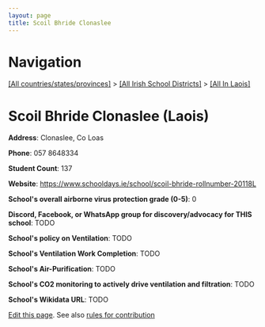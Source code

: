 ```yaml
---
layout: page
title: Scoil Bhride Clonaslee
---
```

# Navigation

[[All countries/states/provinces]](../../..) > [[All Irish School Districts]](../..) > [[All In Laois]](..)

# Scoil Bhride Clonaslee (Laois)

**Address**: Clonaslee, Co Loas

**Phone**: 057 8648334

**Student Count**: 137

**Website**: <https://www.schooldays.ie/school/scoil-bhride-rollnumber-20118L>

**School's overall airborne virus protection grade (0-5)**: 0

**Discord, Facebook, or WhatsApp group for discovery/advocacy for THIS school**: TODO

**School's policy on Ventilation**: TODO

**School's Ventilation Work Completion**: TODO

**School's Air-Purification**: TODO

**School's CO2 monitoring to actively drive ventilation and filtration**: TODO

**School's Wikidata URL**: TODO


[Edit this page](https://github.com/ventilate-schools/Ireland/edit/main/./Laois/Scoil_Bhride_Clonaslee.md). See also [rules for contribution](../../../contribution-rules/)